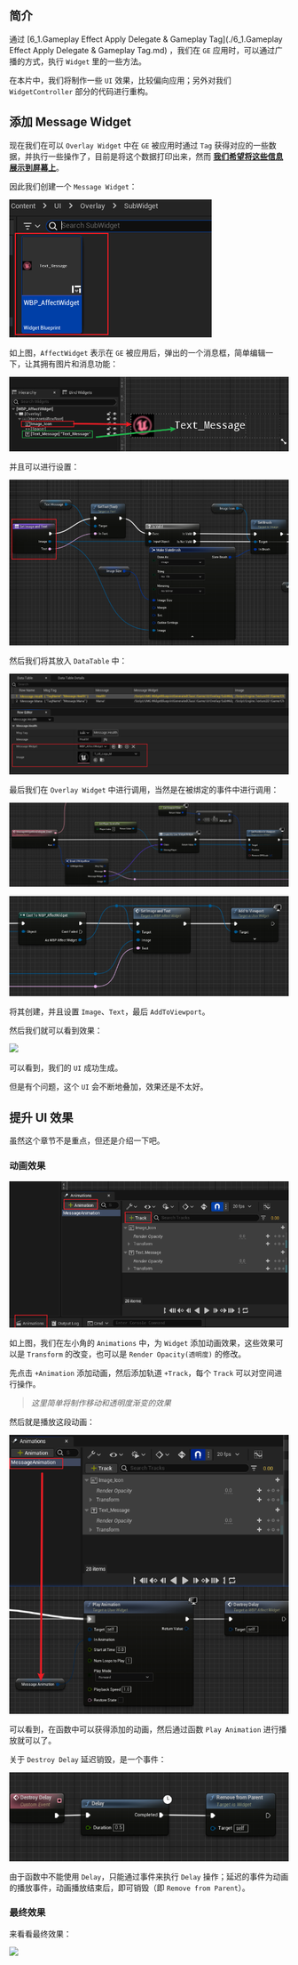 ## 简介

通过 [6_1.Gameplay Effect Apply Delegate & Gameplay Tag](./6_1.Gameplay Effect Apply Delegate & Gameplay Tag.md) ，我们在 `GE` 应用时，可以通过广播的方式，执行 `Widget` 里的一些方法。

在本片中，我们将制作一些 `UI` 效果，比较偏向应用；另外对我们 `WidgetController` 部分的代码进行重构。

## 添加 Message Widget

现在我们在可以 `Overlay Widget` 中在 `GE` 被应用时通过 `Tag` 获得对应的一些数据，并执行一些操作了，目前是将这个数据打印出来，然而 <u>**我们希望将这些信息展示到屏幕上**</u>。

因此我们创建一个 `Message Widget`：

![1715326424124](image/1715326424124.png)

如上图，`AffectWidget` 表示在 `GE` 被应用后，弹出的一个消息框，简单编辑一下，让其拥有图片和消息功能：

![1715326558669](image/1715326558669.png)

并且可以进行设置：

![1715326585056](image/1715326585056.png)

然后我们将其放入 `DataTable` 中：

![1715326638517](image/1715326638517.png)

最后我们在 `Overlay Widget` 中进行调用，当然是在被绑定的事件中进行调用：

![1715326691497](image/1715326691497.png)

![1715326697668](image/1715326697668.png)

将其创建，并且设置 `Image`、`Text`，最后 `AddToViewport`。

然后我们就可以看到效果：

![](image/GameplayTags05.gif)

可以看到，我们的 `UI` 成功生成。

但是有个问题，这个 `UI` 会不断地叠加，效果还是不太好。

## 提升 UI 效果

虽然这个章节不是重点，但还是介绍一下吧。

### 动画效果

![1715326959058](image/1715326959058.png)

如上图，我们在左小角的 `Animations` 中，为 `Widget` 添加动画效果，这些效果可以是 `Transform` 的改变，也可以是 `Render Opacity(透明度)` 的修改。

先点击 `+Animation` 添加动画，然后添加轨道 `+Track`，每个 `Track` 可以对空间进行操作。

> *这里简单将制作移动和透明度渐变的效果*

然后就是播放这段动画：

![1715327164254](image/1715327164254.png)

可以看到，在函数中可以获得添加的动画，然后通过函数 `Play Animation` 进行播放就可以了。

关于 `Destroy Delay` 延迟销毁，是一个事件：

![1715327231805](image/1715327231805.png)

由于函数中不能使用 `Delay`，只能通过事件来执行 `Delay` 操作；延迟的事件为动画的播放事件，动画播放结束后，即可销毁（即 `Remove from Parent`）。

### 最终效果

来看看最终效果：

![](image/GameplayTags06.gif)

